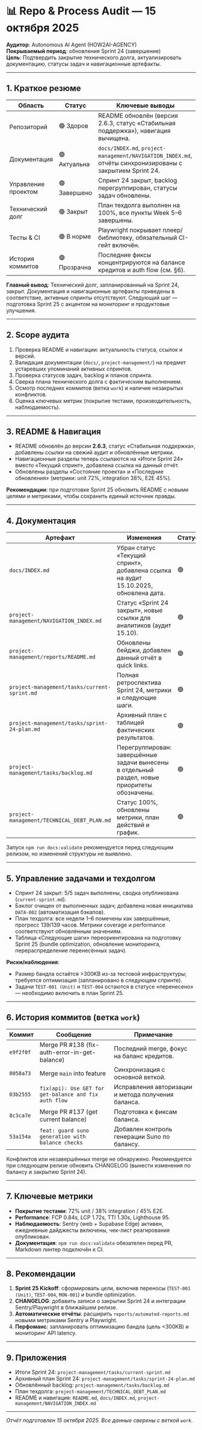 # 📊 Repo & Process Audit — 15 октября 2025

**Аудитор**: Autonomous AI Agent (HOW2AI-AGENCY)  
**Покрываемый период**: обновления Sprint 24 (завершение)  
**Цель**: Подтвердить закрытие технического долга, актуализировать документацию, статусы задач и навигационные артефакты.

---

## 1. Краткое резюме

| Область | Статус | Ключевые выводы |
| --- | --- | --- |
| Репозиторий | 🟢 Здоров | README обновлён (версия 2.6.3, статус «Стабильная поддержка»), навигация вычищена. |
| Документация | 🟢 Актуальна | `docs/INDEX.md`, `project-management/NAVIGATION_INDEX.md`, отчёты синхронизированы с закрытием Sprint 24. |
| Управление проектом | 🟢 Завершено | Спринт 24 закрыт, backlog перегруппирован, статусы задач обновлены. |
| Технический долг | 🟢 Закрыт | План техдолга выполнен на 100%, все пункты Week 5–6 завершены. |
| Тесты & CI | 🟢 В норме | Playwright покрывает плеер/библиотеку, обязательный CI-гейт включён. |
| История коммитов | 🟢 Прозрачна | Последние фиксы концентрируются на балансе кредитов и auth flow (см. §6). |

**Главный вывод**: Технический долг, запланированный на Sprint 24, закрыт. Документация и навигационные артефакты приведены в соответствие, активные спринты отсутствуют. Следующий шаг — подготовка Sprint 25 с акцентом на мониторинг и продуктовые улучшения.

---

## 2. Scope аудита

1. Проверка README и навигации: актуальность статуса, ссылок и версий.
2. Валидация документации (`docs/`, `project-management/`) на предмет устаревших упоминаний активных спринтов.
3. Проверка статусов задач, backlog и планов спринта.
4. Сверка плана технического долга с фактическим выполнением.
5. Осмотр последних коммитов (ветка `work`) и наличие незакрытых конфликтов.
6. Оценка ключевых метрик (покрытие тестами, производительность, наблюдаемость).

---

## 3. README & Навигация

- README обновлён до версии **2.6.3**, статус «Стабильная поддержка», добавлены ссылки на свежий аудит и обновлённые метрики.
- Навигационные разделы теперь ссылаются на «Итоги Sprint 24» вместо «Текущий спринт», добавлена ссылка на данный отчёт.
- Обновлены разделы «Состояние проекта» и «Последние обновления» (метрики: unit 72%, integration 38%, E2E 45%).

**Рекомендации**: при подготовке Sprint 25 обновить README с новыми целями и метриками, чтобы сохранить единый источник правды.

---

## 4. Документация

| Артефакт | Изменения | Статус |
| --- | --- | --- |
| `docs/INDEX.md` | Убран статус «Текущий спринт», добавлена ссылка на аудит 15.10.2025, обновлена дата. | 🟢 |
| `project-management/NAVIGATION_INDEX.md` | Статус «Sprint 24 закрыт», новые ссылки для аналитиков (аудит 15.10). | 🟢 |
| `project-management/reports/README.md` | Обновлены бейджи, добавлен данный отчёт в quick links. | 🟢 |
| `project-management/tasks/current-sprint.md` | Полная ретроспектива Sprint 24, метрики и следующие шаги. | 🟢 |
| `project-management/tasks/sprint-24-plan.md` | Архивный план с таблицей фактических результатов. | 🟢 |
| `project-management/tasks/backlog.md` | Перегруппирован: завершённые задачи вынесены в отдельный раздел, новые приоритеты обозначены. | 🟢 |
| `project-management/TECHNICAL_DEBT_PLAN.md` | Статус 100%, обновлены метрики, план действий и график. | 🟢 |

Запуск `npm run docs:validate` рекомендуется перед следующим релизом, но изменений структуры не выявлено.

---

## 5. Управление задачами и техдолгом

- Спринт 24 закрыт: 5/5 задач выполнены, сводка опубликована (`current-sprint.md`).
- Бэклог очищен от выполненных задач; добавлена новая инициатива `DATA-002` (автоматизация бэкапов).
- План техдолга: все недели 1–6 помечены как завершённые, прогресс 139/139 часов. Метрики coverage и performance соответствуют обновлённым значениям.
- Таблица «Следующие шаги» переориентирована на подготовку Sprint 25 (bundle optimization, обновление мониторинга, перераспределение перенесённых задач).

**Риски/наблюдения**:
- Размер бандла остаётся >300KB из-за тестовой инфраструктуры; требуется оптимизация (запланировано в следующем спринте).
- Задачи `TEST-001 (Unit)` и `TEST-004` остаются в статусе «перенесено» — необходимо включить в план Sprint 25.

---

## 6. История коммитов (ветка `work`)

| Коммит | Сообщение | Примечание |
| --- | --- | --- |
| `e9f2f0f` | Merge PR #138 (fix-auth-error-in-get-balance) | Последний merge, фокус на баланс кредитов. |
| `0058a73` | Merge `main` into feature | Синхронизация с основной веткой. |
| `03b2555` | `fix(api): Use GET for get-balance and fix auth flow` | Исправления авторизации и метода получения баланса. |
| `8c3ca7e` | Merge PR #137 (get current balance) | Подготовка к фиксам баланса. |
| `53a154a` | `feat: guard suno generation with balance checks` | Добавлен контроль генерации Suno по балансу. |

Конфликтов или незавершённых merge не обнаружено. Рекомендуется при следующем релизе обновить CHANGELOG (вынести изменения по балансу и закрытию Sprint 24).

---

## 7. Ключевые метрики

- **Покрытие тестами**: 72% unit / 38% integration / 45% E2E.
- **Performance**: FCP 0.84s, LCP 1.72s, TTI 1.30s, Lighthouse 95.
- **Наблюдаемость**: Sentry (web + Supabase Edge) активен, ежедневные дайджесты включены, чек-лист реагирования опубликован.
- **Документация**: `npm run docs:validate` обязателен перед PR, Markdown линтер подключён к CI.

---

## 8. Рекомендации

1. **Sprint 25 Kickoff**: сформировать цели, включив переносы (`TEST-001 (Unit)`, `TEST-004`, `MON-001`) и bundle optimization.
2. **CHANGELOG**: добавить записи о закрытии Sprint 24 и интеграции Sentry/Playwright в ближайшем релизе.
3. **Автоматические отчёты**: расширить `reports/automated-reports.md` новыми метриками Sentry и Playwright.
4. **Перфоманс**: запланировать оптимизацию бандла (цель <300KB) и мониторинг API latency.

---

## 9. Приложения

- Итоги Sprint 24: `project-management/tasks/current-sprint.md`
- Архивный план Sprint 24: `project-management/tasks/sprint-24-plan.md`
- Обновлённый backlog: `project-management/tasks/backlog.md`
- План техдолга: `project-management/TECHNICAL_DEBT_PLAN.md`
- README и навигация: `README.md`, `docs/INDEX.md`, `project-management/NAVIGATION_INDEX.md`

---

*Отчёт подготовлен 15 октября 2025. Все данные сверены с веткой `work`.*
